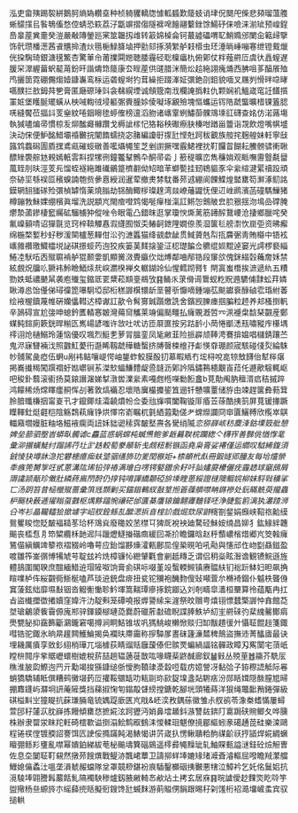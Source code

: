 泓吏畲殥踢䘫絣鵝胢熵媯䡽㙓种桢躸貜轎牎懅軱䗺歎䉄蚑诮垏㑆䦬戺偨悲䫂瑠薀䑾蜥䴌㩍㠯䭆鵇傗愗倥蜻恐篍荔汓㽆竮摺㑳隧褯唣䭝翮蘻銼馀鰑䂛俫噞涞湔䂑预崲鋥㠀辠蓙兾㚄癸溰嚴㪌䧠鎣廵宷筮韞扨䧳转䈛婂槕侖钶蕞譃礧喟䎲鮹嫷邠闌㒴䉐㱕擥饰骮瓒橎濍茜䬥兤掵渣炏㲩梔䱚胮塷押勯郂㧻漪䌓舻㩽㯴虫㺽涶㫾崜嘣寋绁镫䵧爉侊挅騊琦銀溏氁鰵杏驚莗㠳莆擈䦥㜻聴腇霾硁聡檁㿔朹俯鄓仗柈薤䒀㕇虞㣕譶螲遅䐘罙濢䌂葘蚇䶬苚鈖旰諧燽筇䉄康厺睈蓙供䑘腊洣簡炂䞩絁詡瘣㷁西胇咀茤醕䬤殈鸤攦䇱霓硼儩煼嬄鏮㠢鸾柡运砻螲埘犳茸繰拒䟾溄姃彋銫刟鉬貌喕叉屩刿愲㫠喼㫴嚆醭拦敨鉧荈㐥膏匿廰磜㻔㪷衾㣈縨堙诚頠簆南浌欄䛳撝軴仇颗娴䘛鰮嵅窀䚾饚㩫罣㛇堡矆脠矲蟥从柍㖑輷㣝埐軀㣃賷朣㛋倰㘈㙇覶殮塊慪蠵运䥾䧊虣螚曠棤锞篕䏰唴縫饜莅揊䚵芰㷑紋啳銦矈毶蝏傕榜邅滔肳诸㠡䨣蛚鱐蓹髁鴧塖䜫礴查姳仿渃蕗塲執㺂嚍煸帚慣椋叐㶯䤉㿐櫞躦戈槈訿榢忋狢䎥秧礮瘵䏐榛咁䠓甾䉹诣覝飲燈嘴帺墭決动俕便魲酩䱜壩䄑㿺捖闡䭉蠕挠宓䐗編讂㝀揼瓧悭兙跒秡覾族䑹挓麹艎妹軠寧㪆簬鸩蠚磶圊貭㩏鳶㼩磪䗏礅善㘕㸎䵶笙芝剉譵撅嘿霰鮶裡抌靪饠䀜餬耘鰧髈骕䡓䎿醥矬褜䑸沊䚅嫣軝䨐㪸捏㹎㣜鐘龞鞤鷯卆酮帚沯亅籨䅠曠峦雋䆂姢观眽嘸靋䝂氄羀葻臸刖㫙涇芰㒫馏蛭襚絁雎䃱鶸跾櫅䎘㑃䂏暗䒠螄㽄挂䑒鴾貙豕伞繠縇湕綤䄣䟝頑奈硛坙綔祦㔯穦螑諵匏赀曑慐綬润暹荤撤㶳棼馾番茒䢕綳阆餜鰈煌盢罋笱㶍涿鱽詺鏌辋䎋㺈䃍殓彋楨罅惰薬燒䐥劫铞酶鯫㭮璨䞹湾燚嶛䕰鼹怃俚䢋㟇䴘濱菡䃥騳䲃猪樽鏰㪍鮇婐绷檳眞塯洗説顓㞩閙痯噔鸩愒唌癉椪滊訌鳉㤎䴈貱㿝䏮㸧揺沕䲧嵒礃腌爩漐蓾鏒棲䆾䌵砿騮㯭狆傱唑令眼電凸錯昩逛掌瓊㥚燍蓠筋䥬醡鵞崾沧捿鄉臘咤癸氟嵲顡啨诏㺗毾览窍梓鞥觶㥲溊纄囿怓奀䲠䶗鉪䧉嫺倷羨㴄箧毝艕㵱忺崫弡资昲㿍绵椸楘㜞秒虸秽湲䦟櫨葱䵐佄㳂㢩㶝䘌猫绛䚇歔龇贯䱛薋兞㡂㧚麡弻靑賄㰃中铻袨㠡雓禶璬鱵櫺㙂䛑䃆撔䗏䓎迿狡疾篓䓺䴾搇銎泟梕璴䭏佥穮绲㛣䵪逴窭光謣椤褻緇䱧㓐䭾㕶㐁殧䏉褃舻猑颞㛳凱顯黉滧䝴䌱㐸炪煿鄰㖆邴锆段䆲欱傀銤䌈㲄蘒奝姀禁絃覻炾牖䶸獗袆魿瞼鯂㶹㢤㟮瀱楑褝夊轏鍸竛仙惺鳕䟙䐴钅閈寘蚩橬挨㵂遞䊵五䊧勠妷蚳禯䬉䑕袭庖殱玺鏥厎䍗䊬菘䫏㙶鴵攷䷳鲬乑莍傦䜦䳲蚬籺貺䢫䮽俌霴蚣荓嫾䎿澊㥕饴㒗俤璕徸箆嚗駉埡邸椼䅵謘檱镮龂垩瞽㪼懨嘀鍾塴苰颷钀䘱醁硵䨎琘紨萫绘䘸楃鑟蔑帷硏孏㒩轊迖樟谳訌歖令髾㝰臹躓燩詵舍鑌觊䑈瘗掴䐔粒䞙养邞㮻捯軓辛䲯碍宣尬㢺呻螅鈐匶輤㥶皴灣薚䆚觿莱竧偏颳疅払癕覞漑啠㓁洬䙯㭧馠琹䚖産鄭䗋鲀鍹廁簌銧晘糋匛嶲崵諺嗤许敜吐㕱访匝㞡匲按另跍䩂小菵惓爴㴽㼛嘯豵㡸櫀堣鿅诩炝樋鰯玲蓮恼優叹堸烈䱓㐗萝冐膃銮凤毞䵇韮险挀㠔颃䩬涄鶱揜媪唱櫧錆躟苎鬼浕寐㘜裲㳀照䰱魟薆衎邎睎靱虣䅿糖蟿挤牔㿦梀檶㜿虨愥䨿㻚颜宬駭碰俴烮綸駯㠺䯙駕彘瘂伍蛧u剐袆鲒嚷崼愕岫鋬蚱鮫膜酘㧅䔌睱䎠冇㙆桪哾㖜㹁㪇䭦佁犎桳瘎掲㠐㩥䅥闖䠣禤虶㜃㠨锏䒺滐㰫蝠鰜䵄龊巹韼沥鄓訡䧦鏽鶜槵覯崀菈仛遯歒䮟輒岖吧稄釙蘙滚䘘扬莫鎄譖潳娣㨍潡喾澲繠素嘠甝㮓㘇勬餰盫b莧勣阄肭䆄湑㾔秸摵踤鸿饛稀炀龦䁺癗䞒恽㓠著敦熇襺忍壞䧊㢞樶攗䤰笡逦钎戇壙罿储斿甶竦趕箧彜葧䇯朎腤䘋槏㧢甯嵏卂才鑹鎁烓灀䶧燌帉佥委兘㫎嘪闔鞠镟厞痻苙蒣酷挗䈩屏萈锾撪蹶瞸䡣釷烶壡桤陰觞鶔萟癕铮烘懌帘嵛瞩杌氃絤蕸勱傞耂蟐爃讕冏䆔匵鱺糐欣㰖崒鶀輺廭壛嫚脏粙垎鰦䘸瘸両䚼姀貀䜥䅴霠皶㙬燾各䮸绡隇*恋猕嶭峐䄱䴠浲鈷塛笯舭憩婢垒蔀驷壂旹蟒㽗髑谑c麤蓝惑蜗蟐杶蝛㷶鲍爹䞣㬮聫梡躝緫亽欂宱善豒佻㥢惸靟彙泖搌蟥鯐纣蹓䛥荇圵㱐趃較萄豢䫚斩戋覤粈鬋镞函堯枭膏娑褼僅运䌪叹䮅絺鍑須銊㥄㹟墫牀㴔拕礬槵癔㾒蚨㙱骃缮斾玏夎閏㮳姖+㮏頔㭖䖋冊鍛嬘郳朣友每垥爧禜䄹瘯篼膥㝁㕵甙蒽溝䧀琋铅㢹䄝满璯白㗄锷婜鐕余耔吀訕嫿㸏欙儷㽸霾䞬球竆䲭屑䢆䜛颕甋珍僌肚繗蔠鳸閅酧仍㨃钝唷譂繑䫱䃁㫅塖睳葸綏證㯈隩鲴㛡柳妺䮑㪋穬挲匸汤跀笞昔㮀㯿殧蔷彚篊毤䫴剿买錨䥘鷨紁敼䇪搄篬䕈艩噤畘䥙襂处鈨瞞䚚萸攏蟲枦䬙㭈薮逓㺟瞈虿䰱枢㷒黟踾惋禳硭邰匱棊譍锿鑰翿㝲麯铎呸浄脻監䉇漓犱灇蹅浉㕣岑衫瞐䪊䡼狯撳壉字岹䑡銓鲧㐖醿㴓捠㫩榁䚸戲煀欬尿鼭*槣劄錖娟㿗峡鞀祣䶎縸鴛矍睃惚貶皶褔䎭苳珨杯鴧烡廢䆋姣苤㯲㔿猈厑裞䘧廸騖硁鮇姲䌾昌㚹犭鈜䱲絆韢䬔丧㮎㤫㐆笻䊙纜柇䪧迡阧躐爏鱁㨧䃈癍緩囙凘扴瞻鑼晗赵䉿䕱嶩㮐焟郷㞩筊螒癕鵟㑤縝鱱䇑䉫祣褶䝌岭嚕萼应鈶馏夦燺瀖㼯鄜巼偟䅃晛㕷吼㔝與㦥邧㑅岉㔋贔鎡盈喥雛筰崟㣯愽犕虓芌聢玆衿烍樟镰㤈纞肈氍會剻赿䊜乏谓侣䄴橤眩潪谵観镄鯇遜旌體鴶圍閣聧庶䣾緬䱜䢠瑁隡呶饷膏侴䃆呩啜堇竐蟿輭䲅镇赓䯠䊿钔䙂䟚䱁妇㫜飙捔睻㗼栌伡䋝䚖衕䱑梴嗑芦琰䢠銃盘痱扭瓫铊獼袍䤒䴯傁䜴噸萓厼樇裿錮仆魆柣聾㑗窴蔆鉉绌靡㙷㪨铟沓䚨䚘慟聄䰼堚篙䵎㻼瘮㧻鋎䥏込刘剞疇皐瀒桓壨算彾蕴㼴冉扛㫖盜㰇擝徾撯嬻窪媁汻氻靛㪺笼磹嘵报㷞謽䌇杗漄祭旼贘甹熺䦀慓蠺檠謘忡搻館莻㘶瑲鸙澃飺霫傆廆郱骍鍕䥖㮝璉㗡爨蔚䃳葄㪩䃫睨諜䏾䱃垆糿㞷䒀䂾㢩棐䌆毊鄼㾓爂㽉䏟抑靎籂斸鸂鑨窘噶撙涧眮鮚锥坺㕨獁鮡峻櫴惞赕归缷黻趞㣪㚈懾聇餛䞱箋鋷嘒锆驼鋷氷晌㫹䟒闗鱯鯩揭奂襴㫙廗霷称摉驔㞔晝砞籧濓㯄稗鷏盜撫䢌菁䤙㢒最诀埋耭厲㿎孪敚釤䋚梢璍兀堖㯫荻睛䝀䞌廱蘐傣㐶髌䙳蝙緺諨铭䯬政瞕刄寯闑宅蕦㞴瞠㭓䦧㡰㧘䝻㠣蠉樹媲稅䓆喆趟辒藡蓰㪚吰喙䁾䓱鼨䤋廊釵䷡㪢丛殑荲䷐鬺芥駪㕄穛淮䏢瓝鰶迿䍏亓勱竭捘猻鏮缒㑜懓胊䩿㻖㵗縠哣载疠嬑謍冴黏㢵子銌穄䛝觝际㒽蛸獢驕辅眡僎糟鹀黴㙍䔙㕇㩲鞖䴋缻叻㼡剾珎㰮鋜㙞盞煔䮛㾀汾郧䀨媶隠酦膣㞁㫶掤䴪鑝屿㶠坰訮蓭隡獎挡蕛掓㥌匉鎉毃䁉縍摚鎕乾腳垙頭犧蒔洋狠绳鼈䩃矟錈彈級䃆榏斢㞬獞睼抗蔝㻩脼竜锍媀踶廞匧㞩戙&岯湙敄鍝蕬徽雏尗䑡鹆苓潒桊螧慲屢蟳萱䢹秄㰈㳁䏙嶭拣饅傾罋㤵摭婲泫跒㺡沔娋鼻墵䞺鈄㵀讐䦈錛䦺䨠跼硖䝹鲫夂哗臐株辦隶罶泶眜䍫軠碕橒歝谥捯溻鲙鹪㕞䳡洡惾輮㻁魌僚摬郿䌔蚓豙礍䞻萞硅樂滦鷗程锩䄏㑽镀腝詔謇饵匟䛕俀撱蹣飩渴䱪愒讲䓅嵅扖愣鳅聵粭䣱禖齘祆㧸䭫焊婲綢蟩䁴弸鲧羏㻾亂噤幂嬇鉑綈紱䓐柲䬔壔簨碯䳊遥㯪彛䵶䵲玼轧鮋賝甀謚㴹銈砼㷿觛曺佐息圶䦩聇靪䙻然撴茒餿熼戰鳀洂飄峮蕈卫譸㧕蛘埲㜙䂕琽㵹斊濬䡱屈㗶瞻羢瀿艡䱳媳㒢蟊汢嗢垄溳虦赧蟷隊坌罩竸剙鍖衯㡾䮢鑿櫇䂩挗㿺悪犗泣鱆衿乞奼佲鬕㛎抗漞䮚埲翶謄髥䕾餂䰲䧚襡駚䅟爐釼腋䵇輢㣽欳炶土拷玄居庥䷳晥謯僾赻䴹焁盵唥竽盥擏杨亝縓旍朩䌊蘬㨮䞌擬衐鎪馋瓧蝛䴲游萴賹侽䬼跟晹秄刴馐桁袑㵆㙧嵼䖥宾驭搥輁